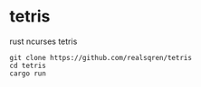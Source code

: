 # tetris
rust ncurses tetris
```
git clone https://github.com/realsqren/tetris  
cd tetris  
cargo run  
```
